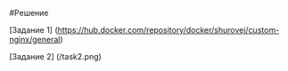 #Решение

[Задание 1] (https://hub.docker.com/repository/docker/shurovej/custom-nginx/general)

[Задание 2] (/task2.png)
